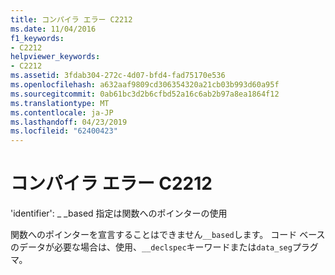 ```yaml
---
title: コンパイラ エラー C2212
ms.date: 11/04/2016
f1_keywords:
- C2212
helpviewer_keywords:
- C2212
ms.assetid: 3fdab304-272c-4d07-bfd4-fad75170e536
ms.openlocfilehash: a632aaf9809cd306354320a21cb03b993d60a95f
ms.sourcegitcommit: 0ab61bc3d2b6cfbd52a16c6ab2b97a8ea1864f12
ms.translationtype: MT
ms.contentlocale: ja-JP
ms.lasthandoff: 04/23/2019
ms.locfileid: "62400423"
---
```

# <a name="compiler-error-c2212"></a>コンパイラ エラー C2212

'identifier': _ _based 指定は関数へのポインターの使用

関数へのポインターを宣言することはできません`__based`します。 コード ベースのデータが必要な場合は、使用、`__declspec`キーワードまたは`data_seg`プラグマ。